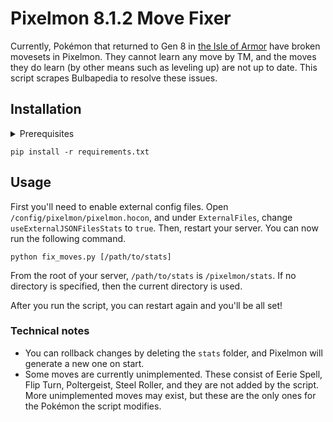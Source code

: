 # Pixelmon 8.1.2 Move Fixer

Currently, Pokémon that returned to Gen 8 in [the Isle of Armor](https://bulbapedia.bulbagarden.net/wiki/The_Isle_of_Armor#Returning_Pok%C3%A9mon) have broken movesets in Pixelmon. They cannot learn any move by TM, and the moves they do learn (by other means such as leveling up) are not up to date. This script scrapes Bulbapedia to resolve these issues.

## Installation
<details>
    <summary>Prerequisites</summary>

    You need `git`, a recent version of Python 3, and `pip` installed. Then clone this repo and enter the directory with

    ```shell
    git clone https://github.com/ColeFrench/fix_moves.git
    cd fix_moves
    ```
</details>

```shell
pip install -r requirements.txt
```

## Usage

First you'll need to enable external config files. Open `/config/pixelmon/pixelmon.hocon`, and under `ExternalFiles`, change `useExternalJSONFilesStats` to `true`. Then, restart your server. You can now run the following command.

```shell
python fix_moves.py [/path/to/stats]
```

From the root of your server, `/path/to/stats` is `/pixelmon/stats`. If no directory is specified, then the current directory is used.

After you run the script, you can restart again and you'll be all set!

### Technical notes

* You can rollback changes by deleting the `stats` folder, and Pixelmon will generate a new one on start.
* Some moves are currently unimplemented. These consist of Eerie Spell, Flip Turn, Poltergeist, Steel Roller, and they are not added by the script. More unimplemented moves may exist, but these are the only ones for the Pokémon the script modifies.
